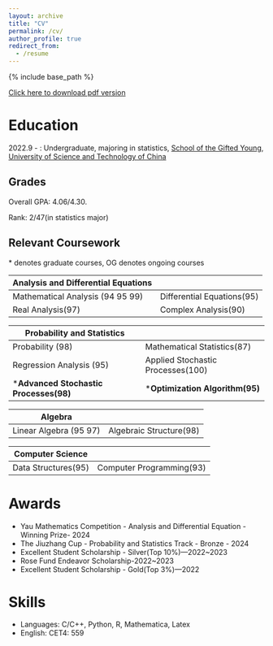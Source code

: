 ```yaml
---
layout: archive
title: "CV"
permalink: /cv/
author_profile: true
redirect_from:
  - /resume
---
```


{% include base_path %}

[Click here to download pdf version](../assets/Curriculum_Vitae.pdf)

Education
======
2022.9 - : Undergraduate, majoring in statistics, [School of the Gifted Young](https://en.scgy.ustc.edu.cn/), [University of Science and Technology of China](https://en.ustc.edu.cn/)

## Grades

Overall GPA: 4.06/4.30.

Rank: 2/47(in statistics major)

## Relevant Coursework
\* denotes graduate courses, OG denotes ongoing courses

|Analysis and Differential Equations||
|------------ | ----------- |
| Mathematical Analysis (94 95 99)| Differential Equations(95)| 
| Real Analysis(97) | Complex Analysis(90)      |

|Probability and Statistics||
|------------ | ----------- |
| Probability (98)| Mathematical Statistics(87)| 
|Regression Analysis (95) | Applied Stochastic Processes(100) | 
|***Advanced Stochastic Processes(98)**  |***Optimization Algorithm(95)**|

|Algebra||
|------------ | ----------- |
| Linear Algebra (95 97)| Algebraic Structure(98)| 

|Computer Science||
|------------ | ----------- |
| Data Structures(95)| Computer Programming(93)| 

# Awards
* Yau Mathematics Competition - Analysis and Differential Equation - Winning Prize- 2024
* The Jiuzhang Cup - Probability and Statistics Track - Bronze - 2024
* Excellent Student Scholarship - Silver(Top 10%)—2022~2023
* Rose Fund Endeavor Scholarship-2022~2023
* Excellent Student Scholarship - Gold(Top 3%)—2022

  
# Skills
* Languages: C/C++, Python,   R, Mathematica, Latex
* English: CET4: 559
  <!--    Libraries: pandas, NumPy, Matplotlib -->
 

